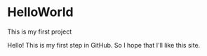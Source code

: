 # HelloWorld
This is my first project

Hello! This is my first step in GitHub. So I hope that I'll like this site. 
